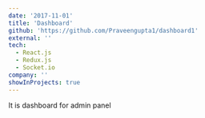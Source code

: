 ```yaml
---
date: '2017-11-01'
title: 'Dashboard'
github: 'https://github.com/Praveengupta1/dashboard1'
external: ''
tech:
  - React.js
  - Redux.js
  - Socket.io
company: ''
showInProjects: true
---
```


It is dashboard for admin panel

